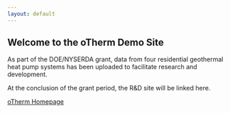 ```yaml
---
layout: default
---
```


## Welcome to the oTherm Demo Site

As part of the DOE/NYSERDA grant, data from four residential geothermal heat pump systems has been uploaded to 
facilitate research and development.  

At the conclusion of the grant period, the R&D site will be linked here.      

[oTherm Homepage](./)

